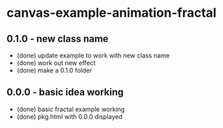 # canvas-example-animation-fractal

## 0.1.0 - new class name
* (done) update example to work with new class name
* (done) work out new effect
* (done) make a 0.1.0 folder

## 0.0.0 - basic idea working
 * (done) basic fractal example working
 * (done) pkg.html with 0.0.0 displayed